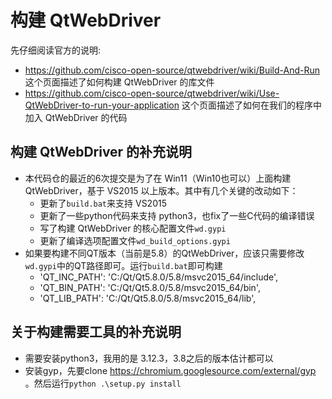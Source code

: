 # 构建 QtWebDriver
先仔细阅读官方的说明:
* https://github.com/cisco-open-source/qtwebdriver/wiki/Build-And-Run 这个页面描述了如何构建 QtWebDriver 的库文件
* https://github.com/cisco-open-source/qtwebdriver/wiki/Use-QtWebDriver-to-run-your-application 这个页面描述了如何在我们的程序中加入 QtWebDriver 的代码

## 构建 QtWebDriver 的补充说明
* 本代码仓的最近的6次提交是为了在 Win11（Win10也可以）上面构建 QtWebDriver，基于 VS2015 以上版本。其中有几个关键的改动如下：
  * 更新了`build.bat`来支持 VS2015
  * 更新了一些python代码来支持 python3，也fix了一些C代码的编译错误
  * 写了构建 QtWebDriver 的核心配置文件`wd.gypi`
  * 更新了编译选项配置文件`wd_build_options.gypi`
* 如果要构建不同QT版本（当前是5.8）的QtWebDriver，应该只需要修改`wd.gypi`中的QT路径即可。运行`build.bat`即可构建
  * 'QT_INC_PATH': 'C:/Qt/Qt5.8.0/5.8/msvc2015_64/include',
  * 'QT_BIN_PATH': 'C:/Qt/Qt5.8.0/5.8/msvc2015_64/bin',
  * 'QT_LIB_PATH': 'C:/Qt/Qt5.8.0/5.8/msvc2015_64/lib',

## 关于构建需要工具的补充说明
* 需要安装python3，我用的是 3.12.3，3.8之后的版本估计都可以
* 安装gyp，先要clone https://chromium.googlesource.com/external/gyp 。然后运行`python .\setup.py install`
